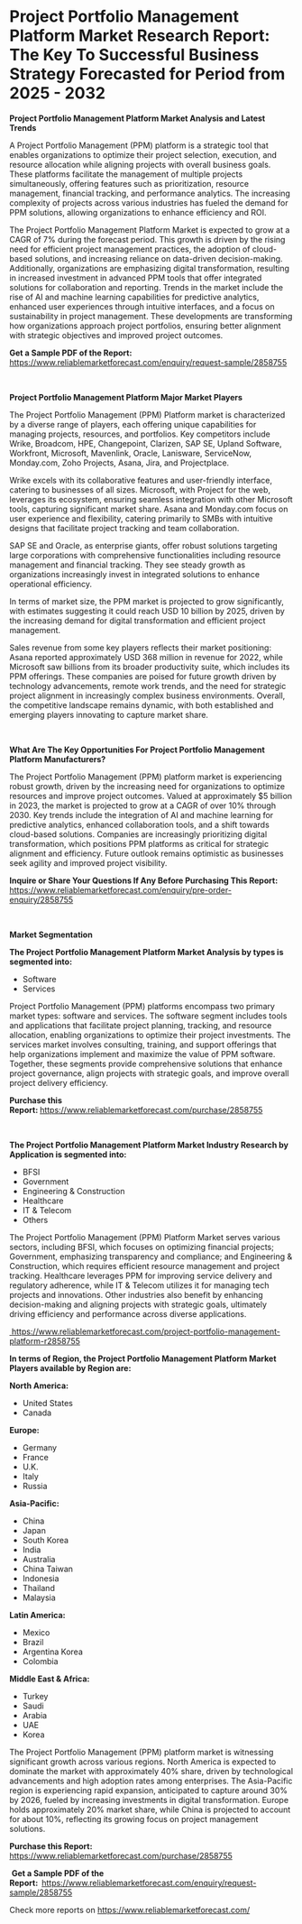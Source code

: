 <p><h1>Project Portfolio Management Platform Market Research Report: The Key To Successful Business Strategy Forecasted for Period from 2025 - 2032</h1></p><p><strong>Project Portfolio Management Platform Market Analysis and Latest Trends</strong></p>
<p><p>A Project Portfolio Management (PPM) platform is a strategic tool that enables organizations to optimize their project selection, execution, and resource allocation while aligning projects with overall business goals. These platforms facilitate the management of multiple projects simultaneously, offering features such as prioritization, resource management, financial tracking, and performance analytics. The increasing complexity of projects across various industries has fueled the demand for PPM solutions, allowing organizations to enhance efficiency and ROI.</p><p>The Project Portfolio Management Platform Market is expected to grow at a CAGR of 7% during the forecast period. This growth is driven by the rising need for efficient project management practices, the adoption of cloud-based solutions, and increasing reliance on data-driven decision-making. Additionally, organizations are emphasizing digital transformation, resulting in increased investment in advanced PPM tools that offer integrated solutions for collaboration and reporting. Trends in the market include the rise of AI and machine learning capabilities for predictive analytics, enhanced user experiences through intuitive interfaces, and a focus on sustainability in project management. These developments are transforming how organizations approach project portfolios, ensuring better alignment with strategic objectives and improved project outcomes.</p></p>
<p><strong>Get a Sample PDF of the Report:&nbsp;</strong> <a href="https://www.reliablemarketforecast.com/enquiry/request-sample/2858755?utm_campaign=3275&utm_medium=2&utm_source=Github&utm_content=ia&utm_term=12032025&utm_id=project-portfolio-management-platform">https://www.reliablemarketforecast.com/enquiry/request-sample/2858755</a></p>
<p>&nbsp;</p>
<p><strong>Project Portfolio Management Platform Major Market Players</strong></p>
<p><p>The Project Portfolio Management (PPM) Platform market is characterized by a diverse range of players, each offering unique capabilities for managing projects, resources, and portfolios. Key competitors include Wrike, Broadcom, HPE, Changepoint, Clarizen, SAP SE, Upland Software, Workfront, Microsoft, Mavenlink, Oracle, Lanisware, ServiceNow, Monday.com, Zoho Projects, Asana, Jira, and Projectplace. </p><p>Wrike excels with its collaborative features and user-friendly interface, catering to businesses of all sizes. Microsoft, with Project for the web, leverages its ecosystem, ensuring seamless integration with other Microsoft tools, capturing significant market share. Asana and Monday.com focus on user experience and flexibility, catering primarily to SMBs with intuitive designs that facilitate project tracking and team collaboration. </p><p>SAP SE and Oracle, as enterprise giants, offer robust solutions targeting large corporations with comprehensive functionalities including resource management and financial tracking. They see steady growth as organizations increasingly invest in integrated solutions to enhance operational efficiency.</p><p>In terms of market size, the PPM market is projected to grow significantly, with estimates suggesting it could reach USD 10 billion by 2025, driven by the increasing demand for digital transformation and efficient project management. </p><p>Sales revenue from some key players reflects their market positioning: Asana reported approximately USD 368 million in revenue for 2022, while Microsoft saw billions from its broader productivity suite, which includes its PPM offerings. These companies are poised for future growth driven by technology advancements, remote work trends, and the need for strategic project alignment in increasingly complex business environments. Overall, the competitive landscape remains dynamic, with both established and emerging players innovating to capture market share.</p></p>
<p>&nbsp;</p>
<p><strong>What Are The Key Opportunities For Project Portfolio Management Platform Manufacturers?</strong></p>
<p><p>The Project Portfolio Management (PPM) platform market is experiencing robust growth, driven by the increasing need for organizations to optimize resources and improve project outcomes. Valued at approximately $5 billion in 2023, the market is projected to grow at a CAGR of over 10% through 2030. Key trends include the integration of AI and machine learning for predictive analytics, enhanced collaboration tools, and a shift towards cloud-based solutions. Companies are increasingly prioritizing digital transformation, which positions PPM platforms as critical for strategic alignment and efficiency. Future outlook remains optimistic as businesses seek agility and improved project visibility.</p></p>
<p><strong>Inquire or Share Your Questions If Any Before Purchasing This Report:</strong> <a href="https://www.reliablemarketforecast.com/enquiry/pre-order-enquiry/2858755?utm_campaign=3275&utm_medium=2&utm_source=Github&utm_content=ia&utm_term=12032025&utm_id=project-portfolio-management-platform">https://www.reliablemarketforecast.com/enquiry/pre-order-enquiry/2858755</a></p>
<p>&nbsp;</p>
<p><strong>Market Segmentation</strong></p>
<p><strong>The Project Portfolio Management Platform Market Analysis by types is segmented into:</strong></p>
<p><ul><li>Software</li><li>Services</li></ul></p>
<p><p>Project Portfolio Management (PPM) platforms encompass two primary market types: software and services. The software segment includes tools and applications that facilitate project planning, tracking, and resource allocation, enabling organizations to optimize their project investments. The services market involves consulting, training, and support offerings that help organizations implement and maximize the value of PPM software. Together, these segments provide comprehensive solutions that enhance project governance, align projects with strategic goals, and improve overall project delivery efficiency.</p></p>
<p><strong>Purchase this Report:&nbsp;</strong><a href="https://www.reliablemarketforecast.com/purchase/2858755?utm_campaign=3275&utm_medium=2&utm_source=Github&utm_content=ia&utm_term=12032025&utm_id=project-portfolio-management-platform">https://www.reliablemarketforecast.com/purchase/2858755</a></p>
<p>&nbsp;</p>
<p><strong>The Project Portfolio Management Platform Market Industry Research by Application is segmented into:</strong></p>
<p><ul><li>BFSI</li><li>Government</li><li>Engineering & Construction</li><li>Healthcare</li><li>IT & Telecom</li><li>Others</li></ul></p>
<p><p>The Project Portfolio Management (PPM) Platform Market serves various sectors, including BFSI, which focuses on optimizing financial projects; Government, emphasizing transparency and compliance; and Engineering & Construction, which requires efficient resource management and project tracking. Healthcare leverages PPM for improving service delivery and regulatory adherence, while IT & Telecom utilizes it for managing tech projects and innovations. Other industries also benefit by enhancing decision-making and aligning projects with strategic goals, ultimately driving efficiency and performance across diverse applications.</p></p>
<p><a href="https://www.reliablemarketforecast.com/project-portfolio-management-platform-r2858755?utm_campaign=3275&utm_medium=2&utm_source=Github&utm_content=ia&utm_term=12032025&utm_id=project-portfolio-management-platform">&nbsp;https://www.reliablemarketforecast.com/project-portfolio-management-platform-r2858755</a></p>
<p><strong>In terms of Region, the Project Portfolio Management Platform Market Players available by Region are:</strong></p>
<p>
    <p> <strong> North America: </strong>
        <ul>
            <li>United States</li>
            <li>Canada</li>
        </ul>
        </p> 
    <p> <strong> Europe: </strong>
        <ul>
            <li>Germany</li>
            <li>France</li>
            <li>U.K.</li>
            <li>Italy</li>
            <li>Russia</li>
        </ul>
        </p> 
    <p> <strong> Asia-Pacific: </strong>
        <ul>
            <li>China</li>
            <li>Japan</li>
            <li>South Korea</li>
            <li>India</li>
            <li>Australia</li>
            <li>China Taiwan</li>
            <li>Indonesia</li>
            <li>Thailand</li>
            <li>Malaysia</li>
        </ul>
        </p> 
    <p> <strong> Latin America: </strong>
        <ul>
            <li>Mexico</li>
            <li>Brazil</li>
            <li>Argentina Korea</li>
            <li>Colombia</li>
        </ul>
        </p> 
    <p> <strong> Middle East & Africa: </strong>
        <ul>
            <li>Turkey</li>
            <li>Saudi</li>
            <li>Arabia</li>
            <li>UAE</li>
            <li>Korea</li>
        </ul>
    </p>
    </p>
<p><p>The Project Portfolio Management (PPM) platform market is witnessing significant growth across various regions. North America is expected to dominate the market with approximately 40% share, driven by technological advancements and high adoption rates among enterprises. The Asia-Pacific region is experiencing rapid expansion, anticipated to capture around 30% by 2026, fueled by increasing investments in digital transformation. Europe holds approximately 20% market share, while China is projected to account for about 10%, reflecting its growing focus on project management solutions.</p></p>
<p><strong>Purchase this Report: </strong><a href="https://www.reliablemarketforecast.com/purchase/2858755?utm_campaign=3275&utm_medium=2&utm_source=Github&utm_content=ia&utm_term=12032025&utm_id=project-portfolio-management-platform">https://www.reliablemarketforecast.com/purchase/2858755</a></p>
<p>&nbsp;<strong>Get a Sample PDF of the Report:&nbsp;&nbsp;</strong><a href="https://www.reliablemarketforecast.com/enquiry/request-sample/2858755?utm_campaign=3275&utm_medium=2&utm_source=Github&utm_content=ia&utm_term=12032025&utm_id=project-portfolio-management-platform">https://www.reliablemarketforecast.com/enquiry/request-sample/2858755</a></p>
<p><strong></strong></p>
<p>Check more reports on <a href="https://www.reliablemarketforecast.com/?utm_campaign=3275&utm_medium=2&utm_source=Github&utm_content=ia&utm_term=12032025&utm_id=project-portfolio-management-platform">https://www.reliablemarketforecast.com/</a></p>
